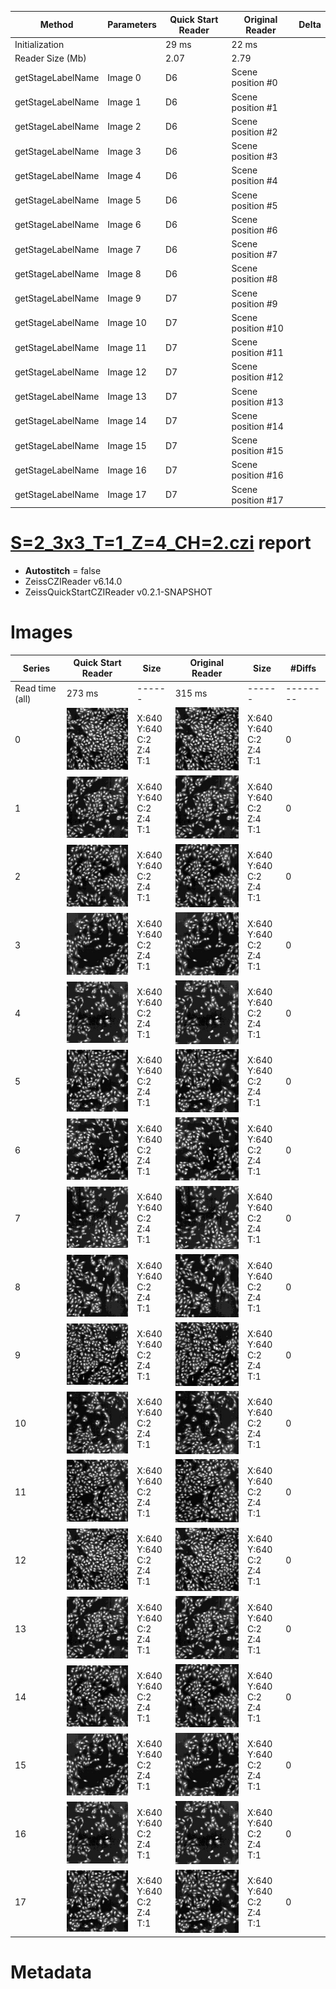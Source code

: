 |  Method            | Parameters       | Quick Start Reader | Original Reader | Delta  |
| -------------------|------------------|--------------------|-----------------|------- |
| Initialization     |                  |29 ms|22 ms|        |
| Reader Size (Mb)     |                  |2.07|2.79|        |
| getStageLabelName| Image 0 | D6| Scene position #0| |
| getStageLabelName| Image 1 | D6| Scene position #1| |
| getStageLabelName| Image 2 | D6| Scene position #2| |
| getStageLabelName| Image 3 | D6| Scene position #3| |
| getStageLabelName| Image 4 | D6| Scene position #4| |
| getStageLabelName| Image 5 | D6| Scene position #5| |
| getStageLabelName| Image 6 | D6| Scene position #6| |
| getStageLabelName| Image 7 | D6| Scene position #7| |
| getStageLabelName| Image 8 | D6| Scene position #8| |
| getStageLabelName| Image 9 | D7| Scene position #9| |
| getStageLabelName| Image 10 | D7| Scene position #10| |
| getStageLabelName| Image 11 | D7| Scene position #11| |
| getStageLabelName| Image 12 | D7| Scene position #12| |
| getStageLabelName| Image 13 | D7| Scene position #13| |
| getStageLabelName| Image 14 | D7| Scene position #14| |
| getStageLabelName| Image 15 | D7| Scene position #15| |
| getStageLabelName| Image 16 | D7| Scene position #16| |
| getStageLabelName| Image 17 | D7| Scene position #17| |
# [S=2_3x3_T=1_Z=4_CH=2.czi](https://zenodo.org/record/7015307/files/S%3D2_3x3_T%3D1_Z%3D4_CH%3D2.czi) report
 - **Autostitch** = false
 - ZeissCZIReader v6.14.0
 - ZeissQuickStartCZIReader v0.2.1-SNAPSHOT

# Images 

| Series            | Quick Start Reader | Size | Original Reader | Size | #Diffs |
|-------------------|--------------------|------|-----------------|------|--------|
| Read time (all)   |273 ms|------|315 ms|------|--------|
|0|![S=2_3x3_T=1_Z=4_CH=2.quick_true.flat_true.stitch_false.series_0.jpg](S=2_3x3_T=1_Z=4_CH=2/S=2_3x3_T=1_Z=4_CH=2.quick_true.flat_true.stitch_false.series_0.jpg)|X:640<br>Y:640<br>C:2<br>Z:4<br>T:1|![S=2_3x3_T=1_Z=4_CH=2.quick_false.flat_true.stitch_false.series_0.jpg](S=2_3x3_T=1_Z=4_CH=2/S=2_3x3_T=1_Z=4_CH=2.quick_false.flat_true.stitch_false.series_0.jpg)|X:640<br>Y:640<br>C:2<br>Z:4<br>T:1|0|
|1|![S=2_3x3_T=1_Z=4_CH=2.quick_true.flat_true.stitch_false.series_1.jpg](S=2_3x3_T=1_Z=4_CH=2/S=2_3x3_T=1_Z=4_CH=2.quick_true.flat_true.stitch_false.series_1.jpg)|X:640<br>Y:640<br>C:2<br>Z:4<br>T:1|![S=2_3x3_T=1_Z=4_CH=2.quick_false.flat_true.stitch_false.series_1.jpg](S=2_3x3_T=1_Z=4_CH=2/S=2_3x3_T=1_Z=4_CH=2.quick_false.flat_true.stitch_false.series_1.jpg)|X:640<br>Y:640<br>C:2<br>Z:4<br>T:1|0|
|2|![S=2_3x3_T=1_Z=4_CH=2.quick_true.flat_true.stitch_false.series_2.jpg](S=2_3x3_T=1_Z=4_CH=2/S=2_3x3_T=1_Z=4_CH=2.quick_true.flat_true.stitch_false.series_2.jpg)|X:640<br>Y:640<br>C:2<br>Z:4<br>T:1|![S=2_3x3_T=1_Z=4_CH=2.quick_false.flat_true.stitch_false.series_2.jpg](S=2_3x3_T=1_Z=4_CH=2/S=2_3x3_T=1_Z=4_CH=2.quick_false.flat_true.stitch_false.series_2.jpg)|X:640<br>Y:640<br>C:2<br>Z:4<br>T:1|0|
|3|![S=2_3x3_T=1_Z=4_CH=2.quick_true.flat_true.stitch_false.series_3.jpg](S=2_3x3_T=1_Z=4_CH=2/S=2_3x3_T=1_Z=4_CH=2.quick_true.flat_true.stitch_false.series_3.jpg)|X:640<br>Y:640<br>C:2<br>Z:4<br>T:1|![S=2_3x3_T=1_Z=4_CH=2.quick_false.flat_true.stitch_false.series_3.jpg](S=2_3x3_T=1_Z=4_CH=2/S=2_3x3_T=1_Z=4_CH=2.quick_false.flat_true.stitch_false.series_3.jpg)|X:640<br>Y:640<br>C:2<br>Z:4<br>T:1|0|
|4|![S=2_3x3_T=1_Z=4_CH=2.quick_true.flat_true.stitch_false.series_4.jpg](S=2_3x3_T=1_Z=4_CH=2/S=2_3x3_T=1_Z=4_CH=2.quick_true.flat_true.stitch_false.series_4.jpg)|X:640<br>Y:640<br>C:2<br>Z:4<br>T:1|![S=2_3x3_T=1_Z=4_CH=2.quick_false.flat_true.stitch_false.series_4.jpg](S=2_3x3_T=1_Z=4_CH=2/S=2_3x3_T=1_Z=4_CH=2.quick_false.flat_true.stitch_false.series_4.jpg)|X:640<br>Y:640<br>C:2<br>Z:4<br>T:1|0|
|5|![S=2_3x3_T=1_Z=4_CH=2.quick_true.flat_true.stitch_false.series_5.jpg](S=2_3x3_T=1_Z=4_CH=2/S=2_3x3_T=1_Z=4_CH=2.quick_true.flat_true.stitch_false.series_5.jpg)|X:640<br>Y:640<br>C:2<br>Z:4<br>T:1|![S=2_3x3_T=1_Z=4_CH=2.quick_false.flat_true.stitch_false.series_5.jpg](S=2_3x3_T=1_Z=4_CH=2/S=2_3x3_T=1_Z=4_CH=2.quick_false.flat_true.stitch_false.series_5.jpg)|X:640<br>Y:640<br>C:2<br>Z:4<br>T:1|0|
|6|![S=2_3x3_T=1_Z=4_CH=2.quick_true.flat_true.stitch_false.series_6.jpg](S=2_3x3_T=1_Z=4_CH=2/S=2_3x3_T=1_Z=4_CH=2.quick_true.flat_true.stitch_false.series_6.jpg)|X:640<br>Y:640<br>C:2<br>Z:4<br>T:1|![S=2_3x3_T=1_Z=4_CH=2.quick_false.flat_true.stitch_false.series_6.jpg](S=2_3x3_T=1_Z=4_CH=2/S=2_3x3_T=1_Z=4_CH=2.quick_false.flat_true.stitch_false.series_6.jpg)|X:640<br>Y:640<br>C:2<br>Z:4<br>T:1|0|
|7|![S=2_3x3_T=1_Z=4_CH=2.quick_true.flat_true.stitch_false.series_7.jpg](S=2_3x3_T=1_Z=4_CH=2/S=2_3x3_T=1_Z=4_CH=2.quick_true.flat_true.stitch_false.series_7.jpg)|X:640<br>Y:640<br>C:2<br>Z:4<br>T:1|![S=2_3x3_T=1_Z=4_CH=2.quick_false.flat_true.stitch_false.series_7.jpg](S=2_3x3_T=1_Z=4_CH=2/S=2_3x3_T=1_Z=4_CH=2.quick_false.flat_true.stitch_false.series_7.jpg)|X:640<br>Y:640<br>C:2<br>Z:4<br>T:1|0|
|8|![S=2_3x3_T=1_Z=4_CH=2.quick_true.flat_true.stitch_false.series_8.jpg](S=2_3x3_T=1_Z=4_CH=2/S=2_3x3_T=1_Z=4_CH=2.quick_true.flat_true.stitch_false.series_8.jpg)|X:640<br>Y:640<br>C:2<br>Z:4<br>T:1|![S=2_3x3_T=1_Z=4_CH=2.quick_false.flat_true.stitch_false.series_8.jpg](S=2_3x3_T=1_Z=4_CH=2/S=2_3x3_T=1_Z=4_CH=2.quick_false.flat_true.stitch_false.series_8.jpg)|X:640<br>Y:640<br>C:2<br>Z:4<br>T:1|0|
|9|![S=2_3x3_T=1_Z=4_CH=2.quick_true.flat_true.stitch_false.series_9.jpg](S=2_3x3_T=1_Z=4_CH=2/S=2_3x3_T=1_Z=4_CH=2.quick_true.flat_true.stitch_false.series_9.jpg)|X:640<br>Y:640<br>C:2<br>Z:4<br>T:1|![S=2_3x3_T=1_Z=4_CH=2.quick_false.flat_true.stitch_false.series_9.jpg](S=2_3x3_T=1_Z=4_CH=2/S=2_3x3_T=1_Z=4_CH=2.quick_false.flat_true.stitch_false.series_9.jpg)|X:640<br>Y:640<br>C:2<br>Z:4<br>T:1|0|
|10|![S=2_3x3_T=1_Z=4_CH=2.quick_true.flat_true.stitch_false.series_10.jpg](S=2_3x3_T=1_Z=4_CH=2/S=2_3x3_T=1_Z=4_CH=2.quick_true.flat_true.stitch_false.series_10.jpg)|X:640<br>Y:640<br>C:2<br>Z:4<br>T:1|![S=2_3x3_T=1_Z=4_CH=2.quick_false.flat_true.stitch_false.series_10.jpg](S=2_3x3_T=1_Z=4_CH=2/S=2_3x3_T=1_Z=4_CH=2.quick_false.flat_true.stitch_false.series_10.jpg)|X:640<br>Y:640<br>C:2<br>Z:4<br>T:1|0|
|11|![S=2_3x3_T=1_Z=4_CH=2.quick_true.flat_true.stitch_false.series_11.jpg](S=2_3x3_T=1_Z=4_CH=2/S=2_3x3_T=1_Z=4_CH=2.quick_true.flat_true.stitch_false.series_11.jpg)|X:640<br>Y:640<br>C:2<br>Z:4<br>T:1|![S=2_3x3_T=1_Z=4_CH=2.quick_false.flat_true.stitch_false.series_11.jpg](S=2_3x3_T=1_Z=4_CH=2/S=2_3x3_T=1_Z=4_CH=2.quick_false.flat_true.stitch_false.series_11.jpg)|X:640<br>Y:640<br>C:2<br>Z:4<br>T:1|0|
|12|![S=2_3x3_T=1_Z=4_CH=2.quick_true.flat_true.stitch_false.series_12.jpg](S=2_3x3_T=1_Z=4_CH=2/S=2_3x3_T=1_Z=4_CH=2.quick_true.flat_true.stitch_false.series_12.jpg)|X:640<br>Y:640<br>C:2<br>Z:4<br>T:1|![S=2_3x3_T=1_Z=4_CH=2.quick_false.flat_true.stitch_false.series_12.jpg](S=2_3x3_T=1_Z=4_CH=2/S=2_3x3_T=1_Z=4_CH=2.quick_false.flat_true.stitch_false.series_12.jpg)|X:640<br>Y:640<br>C:2<br>Z:4<br>T:1|0|
|13|![S=2_3x3_T=1_Z=4_CH=2.quick_true.flat_true.stitch_false.series_13.jpg](S=2_3x3_T=1_Z=4_CH=2/S=2_3x3_T=1_Z=4_CH=2.quick_true.flat_true.stitch_false.series_13.jpg)|X:640<br>Y:640<br>C:2<br>Z:4<br>T:1|![S=2_3x3_T=1_Z=4_CH=2.quick_false.flat_true.stitch_false.series_13.jpg](S=2_3x3_T=1_Z=4_CH=2/S=2_3x3_T=1_Z=4_CH=2.quick_false.flat_true.stitch_false.series_13.jpg)|X:640<br>Y:640<br>C:2<br>Z:4<br>T:1|0|
|14|![S=2_3x3_T=1_Z=4_CH=2.quick_true.flat_true.stitch_false.series_14.jpg](S=2_3x3_T=1_Z=4_CH=2/S=2_3x3_T=1_Z=4_CH=2.quick_true.flat_true.stitch_false.series_14.jpg)|X:640<br>Y:640<br>C:2<br>Z:4<br>T:1|![S=2_3x3_T=1_Z=4_CH=2.quick_false.flat_true.stitch_false.series_14.jpg](S=2_3x3_T=1_Z=4_CH=2/S=2_3x3_T=1_Z=4_CH=2.quick_false.flat_true.stitch_false.series_14.jpg)|X:640<br>Y:640<br>C:2<br>Z:4<br>T:1|0|
|15|![S=2_3x3_T=1_Z=4_CH=2.quick_true.flat_true.stitch_false.series_15.jpg](S=2_3x3_T=1_Z=4_CH=2/S=2_3x3_T=1_Z=4_CH=2.quick_true.flat_true.stitch_false.series_15.jpg)|X:640<br>Y:640<br>C:2<br>Z:4<br>T:1|![S=2_3x3_T=1_Z=4_CH=2.quick_false.flat_true.stitch_false.series_15.jpg](S=2_3x3_T=1_Z=4_CH=2/S=2_3x3_T=1_Z=4_CH=2.quick_false.flat_true.stitch_false.series_15.jpg)|X:640<br>Y:640<br>C:2<br>Z:4<br>T:1|0|
|16|![S=2_3x3_T=1_Z=4_CH=2.quick_true.flat_true.stitch_false.series_16.jpg](S=2_3x3_T=1_Z=4_CH=2/S=2_3x3_T=1_Z=4_CH=2.quick_true.flat_true.stitch_false.series_16.jpg)|X:640<br>Y:640<br>C:2<br>Z:4<br>T:1|![S=2_3x3_T=1_Z=4_CH=2.quick_false.flat_true.stitch_false.series_16.jpg](S=2_3x3_T=1_Z=4_CH=2/S=2_3x3_T=1_Z=4_CH=2.quick_false.flat_true.stitch_false.series_16.jpg)|X:640<br>Y:640<br>C:2<br>Z:4<br>T:1|0|
|17|![S=2_3x3_T=1_Z=4_CH=2.quick_true.flat_true.stitch_false.series_17.jpg](S=2_3x3_T=1_Z=4_CH=2/S=2_3x3_T=1_Z=4_CH=2.quick_true.flat_true.stitch_false.series_17.jpg)|X:640<br>Y:640<br>C:2<br>Z:4<br>T:1|![S=2_3x3_T=1_Z=4_CH=2.quick_false.flat_true.stitch_false.series_17.jpg](S=2_3x3_T=1_Z=4_CH=2/S=2_3x3_T=1_Z=4_CH=2.quick_false.flat_true.stitch_false.series_17.jpg)|X:640<br>Y:640<br>C:2<br>Z:4<br>T:1|0|

# Metadata

